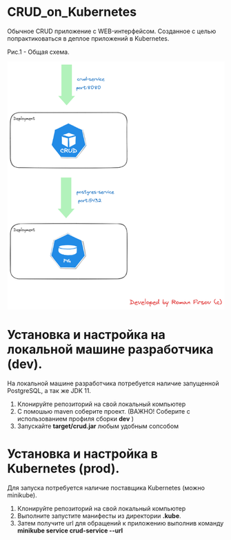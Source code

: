 # CRUD_on_Kubernetes

Обычное CRUD приложение с WEB-интерфейсом. Созданное с целью попрактиковаться в деплое приложений в Kubernetes.

Рис.1 - Общая схема.

![alt text](https://github.com/firsovroman/CRUD_on_Kubernetes/blob/master/.doc/crud_k8s.png)

# Установка и настройка на локальной машине разработчика (dev).
На локальной машине разработчика потребуется наличие запущенной PostgreSQL, а так же JDK 11.

1. Клонируйте репозиторий на свой локальный компьютер
2. С помошью maven соберите проект. (ВАЖНО! Соберите с использованием профиля сборки <b>dev</b> )
3. Запускайте <b>target/crud.jar</b> любым удобным сопсобом



# Установка и настройка в Kubernetes (prod).

Для запуска потребуется наличие поставщика Kubernetes (можно minikube).

1. Клонируйте репозиторий на свой локальный компьютер
2. Выполните запустите манифесты из директории <b>.kube</b>.
3. Затем получите url для обращений к приложению выполнив команду <b> minikube service crud-service --url </b>
